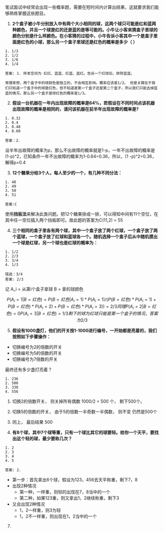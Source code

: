 笔试面试中经常会出现一些概率题，需要在短时间内计算出结果，这就要求我们能够熟练掌握这些题目。

1. **2个盒子被小牛分别放入中有两个大小相同的球，这两个球只可能是红和蓝两种颜色，并且一个球是红的还是蓝的是等可能的。小牛让小客来猜盒子里球的颜色分别是什么样颜色。在小客猜的过程中，小牛告诉小客其中一个是盒子里面是红色的小球，那么另一个盒子里球还是红色的概率是多少（ ）**

```
1. 1/3
2. 1/2
3. 1/6
4. 1/4

答案: 1. 样本空间为 红红、蓝蓝、红蓝、蓝红。告诉一个红球后，排除蓝蓝。

常理来想，两个盒子中的球颜色是独立的，不会相互影响。概率应该是1/2。 但是关键在于我们只知道一个盒子中的球是红色，但不知道是第一个盒子还是第二个盒子，所以我们只能去掉蓝蓝的情况，那么另一个盒子是球红色的概率是1/3。

```
2. **假设一台机器在一年内出现故障的概率是64%，若假设在不同时间点该机器出现故障的概率是相同的，请问该机器在前半年出现故障的概率是?**
```
1. 0.32
2. 0.4
3. 0.48
4. 0.60

答案：2.
```
设半年出故障的概率为p，那么不出故障的概率就是1-p，一年不出故障的概率是(1-p)^2，已知条件一年不出故障的概率为1-0.64=0.36，所以，(1 -p)^2=0.36，解得p=0.4

3. **12个糖果分给3个人，每人至少的一个，有几种不同分法：**
```
1. 48
2. 49
3. 50
4. 51

答案:C
```

使用**挡板法**来解决此类问题。把12个糖果排成一排，可以得知中间有11个空位，在其中任一空位插入两个挡板即可。故此题的答案为C(11,2) = 55


4. **三个相同的盒子里各有两个球，其中一个盒子放了两个红球，一个盒子放了两个蓝球，一个盒子放了红球和蓝球各一个。随机选择一个盒子后从中随机摸出一个球是红球，另一个球也是红球的概率为：**

```
1. 1/2
2. 2/3
3. 3/4
4. 1/3

错选：3/4
答案: 2/3
```
记 A_i = 从第i个盒子拿球  B = 拿的球颜色
```math
P(A_i = 1 | B = 红色) = P(B=红色|A_i=1)*P(A_i=1) / (P(B=红色)*P(A_i=1)+P(B=红色)*P(A_i=2)+P(B=红色)*P(A_i=3)) = 2/3
同理
P(A_i = 2 | B = 红色) = 0
P(A_i = 3 | B = 红色) = 1/3

剩下的球为红球只能是第一个盒子的情况，答案为2/3
```

5. **假设有1000盏灯，他们的开关按1-1000进行编号，一开始都是亮着的，我们按照如下步骤操作：**
* 切换编号为2的倍数的开关
* 切换编号为5的倍数的开关
* 切换编号为7倍数的开关

最终还有多少盏灯亮着？

```
1. 236
2. 500
3. 338
4. 556
```

1. 切换2的倍数开关， 则关掉所有偶数 1000/2 = 500 个， 剩下500个。
2. 切换5的倍数的开关， 由于5的倍数一半奇数一半偶数， 则不变 仍然是500个
3. 同上， 最后结果 500


6. **有8个球，其中7个球等重，只有一个球比其它的球要轻。给你一个天平，要找出这个轻的球，最少要称几次？**
```
1. 2
2. 3
3. 4
4. 5

答案: 2.
```
* 第一步：首先拿出6个球，假设为123，456去天平称重，剩下7，8
* 出现2种情况
    * 第一种，一样重，则轻的出现在7，8当中的一个
    * 第二种，如果123重，则又拿出1，2继续称重，剩下3
* 又会出现2种情况
    * 1，2一样重，则3为轻
    * 1，2不一样重，则出现在1，2当中的一个
7. 

